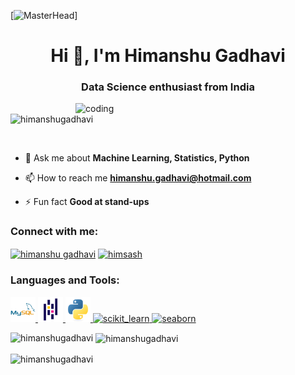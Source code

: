 [![MasterHead](https://images.unsplash.com/photo-1495592822108-9e6261896da8?ixlib=rb-4.0.3&ixid=M3wxMjA3fDB8MHxzZWFyY2h8MTh8fGRhdGElMjBzY2llbmNlfGVufDB8fDB8fHww&auto=format&fit=crop&w=600&q=60)]
<h1 align="center">Hi 👋, I'm Himanshu Gadhavi</h1>
<h3 align="center">Data Science enthusiast from India</h3>
<img align="right" alt="coding" width="400" src="https://cdn.dribbble.com/users/1162077/screenshots/3848914/programmer.gif"

<p align="left"> <img src="https://komarev.com/ghpvc/?username=himanshugadhavi&label=Profile%20views&color=0e75b6&style=flat" alt="himanshugadhavi" /> </p>

<p align="left"> <a href="https://twitter.com/" target="blank"><img src="https://img.shields.io/twitter/follow/?logo=twitter&style=for-the-badge" alt="" /></a> </p>

- 💬 Ask me about **Machine Learning, Statistics, Python**

- 📫 How to reach me **himanshu.gadhavi@hotmail.com**

- ⚡ Fun fact **Good at stand-ups**

<h3 align="left">Connect with me:</h3>
<p align="left">
<a href="https://linkedin.com/in/himanshu gadhavi" target="blank"><img align="center" src="https://raw.githubusercontent.com/rahuldkjain/github-profile-readme-generator/master/src/images/icons/Social/linked-in-alt.svg" alt="himanshu gadhavi" height="30" width="40" /></a>
<a href="https://instagram.com/himsash" target="blank"><img align="center" src="https://raw.githubusercontent.com/rahuldkjain/github-profile-readme-generator/master/src/images/icons/Social/instagram.svg" alt="himsash" height="30" width="40" /></a>
</p>

<h3 align="left">Languages and Tools:</h3>
<p align="left"> <a href="https://www.mysql.com/" target="_blank" rel="noreferrer"> <img src="https://raw.githubusercontent.com/devicons/devicon/master/icons/mysql/mysql-original-wordmark.svg" alt="mysql" width="40" height="40"/> </a> <a href="https://pandas.pydata.org/" target="_blank" rel="noreferrer"> <img src="https://raw.githubusercontent.com/devicons/devicon/2ae2a900d2f041da66e950e4d48052658d850630/icons/pandas/pandas-original.svg" alt="pandas" width="40" height="40"/> </a> <a href="https://www.python.org" target="_blank" rel="noreferrer"> <img src="https://raw.githubusercontent.com/devicons/devicon/master/icons/python/python-original.svg" alt="python" width="40" height="40"/> </a> <a href="https://scikit-learn.org/" target="_blank" rel="noreferrer"> <img src="https://upload.wikimedia.org/wikipedia/commons/0/05/Scikit_learn_logo_small.svg" alt="scikit_learn" width="40" height="40"/> </a> <a href="https://seaborn.pydata.org/" target="_blank" rel="noreferrer"> <img src="https://seaborn.pydata.org/_images/logo-mark-lightbg.svg" alt="seaborn" width="40" height="40"/> </a> </p>

<p><img align="left" src="https://github-readme-stats.vercel.app/api/top-langs?username=himanshugadhavi&show_icons=true&locale=en&layout=compact" alt="himanshugadhavi" /></p>

<p>&nbsp;<img align="center" src="https://github-readme-stats.vercel.app/api?username=himanshugadhavi&show_icons=true&locale=en" alt="himanshugadhavi" /></p>

<p><img align="center" src="https://github-readme-streak-stats.herokuapp.com/?user=himanshugadhavi&" alt="himanshugadhavi" /></p>
